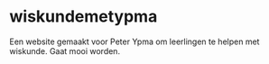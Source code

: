 # wiskundemetypma
Een website gemaakt voor Peter Ypma om leerlingen te helpen met wiskunde. Gaat mooi worden.
